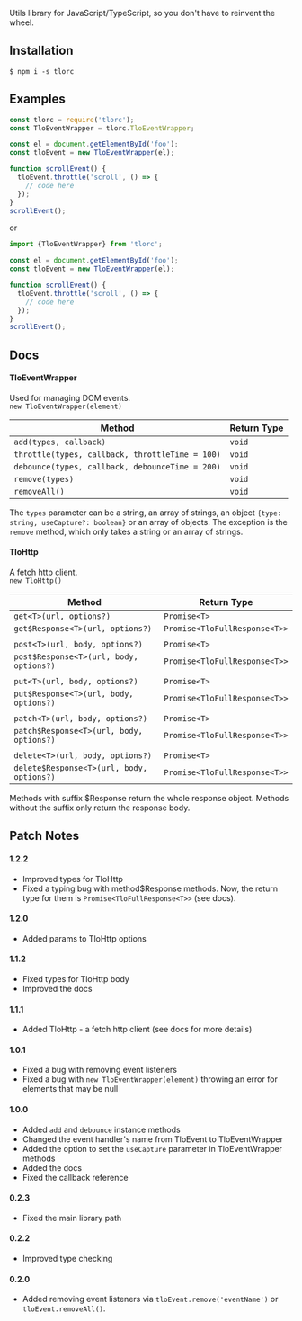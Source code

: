 Utils library for JavaScript/TypeScript, so you don't have to reinvent the wheel.

## Installation
`$ npm i -s tlorc`

## Examples

```js
const tlorc = require('tlorc');
const TloEventWrapper = tlorc.TloEventWrapper;

const el = document.getElementById('foo');
const tloEvent = new TloEventWrapper(el);

function scrollEvent() {
  tloEvent.throttle('scroll', () => {
    // code here
  });
}
scrollEvent();
```
or
```js
import {TloEventWrapper} from 'tlorc';

const el = document.getElementById('foo');
const tloEvent = new TloEventWrapper(el);

function scrollEvent() {
  tloEvent.throttle('scroll', () => {
    // code here
  });
}
scrollEvent();
```

## Docs
#### TloEventWrapper
Used for managing DOM events.\
`new TloEventWrapper(element)`

| Method | Return Type |
| --- | --- |
| `add(types, callback)` | `void` |
| `throttle(types, callback, throttleTime = 100)` | `void` |
| `debounce(types, callback, debounceTime = 200)` | `void` |
| `remove(types)` | `void` |
| `removeAll()` | `void` |

The `types` parameter can be a string, an array of strings, an object `{type: string, useCapture?: boolean}` or 
an array of objects. The exception is the `remove` method, which only takes a string or an array of strings.
#### TloHttp
A fetch http client.\
`new TloHttp()`

| Method | Return Type |
| --- | --- |
| `get<T>(url, options?)` | `Promise<T>` |
| `get$Response<T>(url, options?)` | `Promise<TloFullResponse<T>>` |
|  |  |
| `post<T>(url, body, options?)` | `Promise<T>` |
| `post$Response<T>(url, body, options?)` | `Promise<TloFullResponse<T>>` |
|  |  |
| `put<T>(url, body, options?)` | `Promise<T>` |
| `put$Response<T>(url, body, options?)` | `Promise<TloFullResponse<T>>` |
|  |  |
| `patch<T>(url, body, options?)` | `Promise<T>` |
| `patch$Response<T>(url, body, options?)` | `Promise<TloFullResponse<T>>` |
|  |  |
| `delete<T>(url, body, options?)` | `Promise<T>` |
| `delete$Response<T>(url, body, options?)` | `Promise<TloFullResponse<T>>` |

Methods with suffix $Response return the whole response object. Methods without the suffix only return the response body.
## Patch Notes
#### 1.2.2
- Improved types for TloHttp
- Fixed a typing bug with method$Response methods. Now, the return type for them is `Promise<TloFullResponse<T>>` (see docs).
#### 1.2.0
- Added params to TloHttp options
#### 1.1.2
- Fixed types for TloHttp body
- Improved the docs
#### 1.1.1
- Added TloHttp - a fetch http client (see docs for more details)
#### 1.0.1
- Fixed a bug with removing event listeners
- Fixed a bug with `new TloEventWrapper(element)` throwing an error for elements that may be null
#### 1.0.0
- Added `add` and `debounce` instance methods
- Changed the event handler's name from TloEvent to TloEventWrapper
- Added the option to set the `useCapture` parameter in TloEventWrapper methods
- Added the docs
- Fixed the callback reference
#### 0.2.3
- Fixed the main library path
#### 0.2.2
- Improved type checking
#### 0.2.0
- Added removing event listeners via `tloEvent.remove('eventName')` or `tloEvent.removeAll()`.
